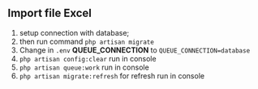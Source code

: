
## Import file Excel
1) setup connection with database;
2) then run command ``` php artisan migrate ```
3) Change in ```.env``` **QUEUE_CONNECTION** to ```QUEUE_CONNECTION=database```
4) ```php artisan config:clear``` run in console
5) ```php artisan queue:work``` run in console
6) ```php artisan migrate:refresh``` for refresh run in console
